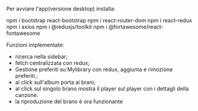 Per avviare l'app(versione desktop) installa:

npm i bootstrap react-bootstrap
npm i react-router-dom
npm i react-redux
npm i axios
npm i @reduxjs/toolkit
npm i @fortawesome/react-fontawesome


Funzioni implementate:

- ricerca nella sidebar;
- fetch centralizzata con redux;
- Gestione preferiti su Mylibrary con redux, aggiunta e rimozione preferiti.;
- al click sull'album porta ai brani;
- al click sul singolo brano mostra il player sul player con i dettagli della canzone. 
- la riproduzione del brano è ora funzionante

